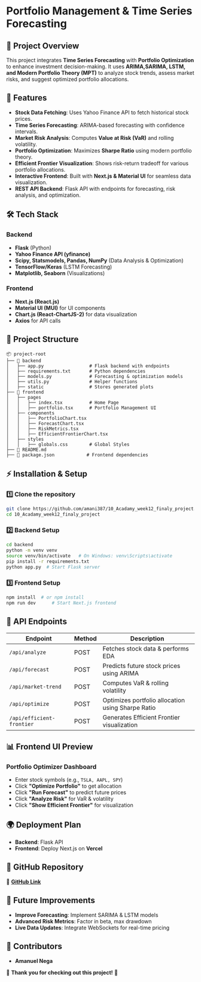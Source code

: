 # **Portfolio Management & Time Series Forecasting**

## 📌 **Project Overview**
This project integrates **Time Series Forecasting** with **Portfolio Optimization** to enhance investment decision-making. It uses **ARIMA,SARIMA, LSTM, and Modern Portfolio Theory (MPT)** to analyze stock trends, assess market risks, and suggest optimized portfolio allocations.

## 🚀 **Features**
- **Stock Data Fetching**: Uses Yahoo Finance API to fetch historical stock prices.
- **Time Series Forecasting**: ARIMA-based forecasting with confidence intervals.
- **Market Risk Analysis**: Computes **Value at Risk (VaR)** and rolling volatility.
- **Portfolio Optimization**: Maximizes **Sharpe Ratio** using modern portfolio theory.
- **Efficient Frontier Visualization**: Shows risk-return tradeoff for various portfolio allocations.
- **Interactive Frontend**: Built with **Next.js & Material UI** for seamless data visualization.
- **REST API Backend**: Flask API with endpoints for forecasting, risk analysis, and optimization.

## 🛠 **Tech Stack**
### **Backend**
- **Flask** (Python)
- **Yahoo Finance API (yfinance)**
- **Scipy, Statsmodels, Pandas, NumPy** (Data Analysis & Optimization)
- **TensorFlow/Keras** (LSTM Forecasting)
- **Matplotlib, Seaborn** (Visualizations)

### **Frontend**
- **Next.js (React.js)**
- **Material UI (MUI)** for UI components
- **Chart.js (React-ChartJS-2)** for data visualization
- **Axios** for API calls

## 📂 **Project Structure**
```
📦 project-root
├── 📁 backend
│   ├── app.py                 # Flask backend with endpoints
│   ├── requirements.txt       # Python dependencies
│   ├── models.py              # Forecasting & optimization models
│   ├── utils.py               # Helper functions
│   ├── static                 # Stores generated plots
├── 📁 frontend
│   ├── pages
│   │   ├── index.tsx          # Home Page
│   │   ├── portfolio.tsx      # Portfolio Management UI
│   ├── components
│   │   ├── PortfolioChart.tsx
│   │   ├── ForecastChart.tsx
│   │   ├── RiskMetrics.tsx
│   │   ├── EfficientFrontierChart.tsx
│   ├── styles
│   │   ├── globals.css        # Global Styles
├── 📄 README.md
├── 📄 package.json            # Frontend dependencies
```

## ⚡ **Installation & Setup**
### **1️⃣ Clone the repository**
```bash
git clone https://github.com/amani387/10_Acadamy_week12_finaly_project.git
cd 10_Acadamy_week12_finaly_project
```

### **2️⃣ Backend Setup**
```bash
cd backend
python -m venv venv
source venv/bin/activate   # On Windows: venv\Scripts\activate
pip install -r requirements.txt
python app.py  # Start Flask server
```

### **3️⃣ Frontend Setup**
```bash
npm install  # or npm install
npm run dev      # Start Next.js frontend
```

## 🔗 **API Endpoints**
| Endpoint | Method | Description |
|----------|--------|-------------|
| `/api/analyze` | POST | Fetches stock data & performs EDA |
| `/api/forecast` | POST | Predicts future stock prices using ARIMA |
| `/api/market-trend` | POST | Computes VaR & rolling volatility |
| `/api/optimize` | POST | Optimizes portfolio allocation using Sharpe Ratio |
| `/api/efficient-frontier` | POST | Generates Efficient Frontier visualization |

## 📊 **Frontend UI Preview**
### **Portfolio Optimizer Dashboard**
- Enter stock symbols (e.g., `TSLA, AAPL, SPY`)
- Click **"Optimize Portfolio"** to get allocation
- Click **"Run Forecast"** to predict future prices
- Click **"Analyze Risk"** for VaR & volatility
- Click **"Show Efficient Frontier"** for visualization

## 🌍 **Deployment Plan**
- **Backend**:  Flask API 
- **Frontend**: Deploy Next.js on **Vercel**

## 📎 **GitHub Repository**
🔗 **[GitHub Link](https://github.com/amani387/10_Acadamy_week12_finaly_project.git)**

## 📢 **Future Improvements**
- **Improve Forecasting**: Implement SARIMA & LSTM models
- **Advanced Risk Metrics**: Factor in beta, max drawdown
- **Live Data Updates**: Integrate WebSockets for real-time pricing


## 📌 **Contributors**
- **Amanuel Nega** 

🙌 **Thank you for checking out this project!** 🚀

